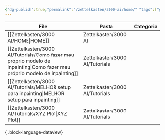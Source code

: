 ```yaml
---
{"dg-publish":true,"permalink":"/zettelkasten/3000-ai/home/","tags":["gardenEntry"],"created":"","updated":""}
---
```


| File                                                                                                                           | Pasta                          | Categoria |
| ------------------------------------------------------------------------------------------------------------------------------ | ------------------------------ | --------- |
| [[Zettelkasten/3000 AI/HOME\|HOME]]                                                                                         | Zettelkasten/3000 AI           | <ul></ul> |
| [[Zettelkasten/3000 AI/Tutorials/Como fazer meu próprio modelo de inpainting\|Como fazer meu próprio modelo de inpainting]] | Zettelkasten/3000 AI/Tutorials | <ul></ul> |
| [[Zettelkasten/3000 AI/Tutorials/MELHOR setup para inpainting\|MELHOR setup para inpainting]]                               | Zettelkasten/3000 AI/Tutorials | <ul></ul> |
| [[Zettelkasten/3000 AI/Tutorials/XYZ Plot\|XYZ Plot]]                                                                       | Zettelkasten/3000 AI/Tutorials | <ul></ul> |

{ .block-language-dataview}

